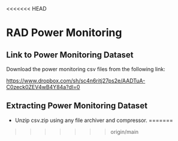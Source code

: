 <<<<<<< HEAD
# RAD Power Monitoring

## Link to Power Monitoring Dataset

Download the power monitoring csv files from the following link:

https://www.dropbox.com/sh/sc4n6ritj27ps2e/AADTuA-C0zeck0ZEV4wB4Y84a?dl=0

## Extracting Power Monitoring Dataset

* Unzip csv.zip using any file archiver and compressor.
=======

>>>>>>> origin/main
